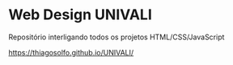 # Web Design UNIVALI
Repositório interligando todos os projetos HTML/CSS/JavaScript

https://thiagosolfo.github.io/UNIVALI/
